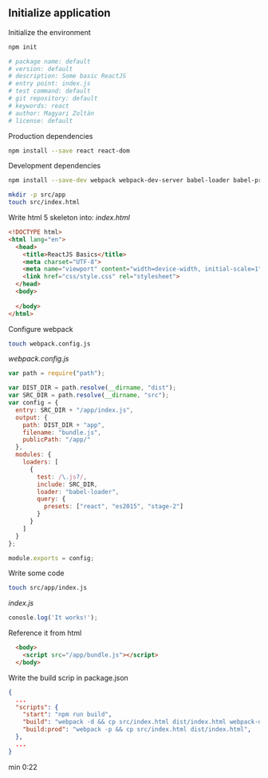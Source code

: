 
## Initialize application

Initialize the environment
```bash
npm init

# package name: default
# version: default
# description: Some basic ReactJS
# entry point: index.js 
# test command: default
# git repository: default
# keywords: react 
# author: Magyari Zoltán
# license: default
```
Production dependencies
```bash 
npm install --save react react-dom 
```

Development dependencies
```bash
npm install --save-dev webpack webpack-dev-server babel-loader babel-preset-es2015 babel-preset-react babel-preset-stage-2
```

```bash
mkdir -p src/app
touch src/index.html
```

Write html 5 skeleton into: _index.html_
```html
<!DOCTYPE html>
<html lang="en">
  <head>
    <title>ReactJS Basics</title>
    <meta charset="UTF-8">
    <meta name="viewport" content="width=device-width, initial-scale=1">
    <link href="css/style.css" rel="stylesheet">
  </head>
  <body>
  
  </body>
</html>
```

Configure webpack
```bash
touch webpack.config.js
```

_webpack.config.js_
```js
var path = require("path");

var DIST_DIR = path.resolve(__dirname, "dist");
var SRC_DIR = path.resolve(__dirname, "src");
var config = {
  entry: SRC_DIR + "/app/index.js",
  output: {
    path: DIST_DIR + "app",
    filename: "bundle.js",
    publicPath: "/app/"
  },
  modules: {
    loaders: [
      {
        test: /\.js?/,
        include: SRC_DIR,
        loader: "babel-loader",
        query: {
          presets: ["react", "es2015", "stage-2"]
        }
      }
    ]
  }
};

module.exports = config;
```

Write some code
```bash
touch src/app/index.js
```
_index.js_
```js
conosle.log('It works!');
```

Reference it from html
```html
  <body>
    <script src="/app/bundle.js"></script>
  </body>
```

Write the build scrip in package.json
```json
{
  ...
  "scripts": {
    "start": "npm run build",
    "build": "webpack -d && cp src/index.html dist/index.html webpack-dev-server --content-base src --inline --hot",
    "build:prod": "webpack -p && cp src/index.html dist/index.html",
  },
  ...
}
```
min 0:22
